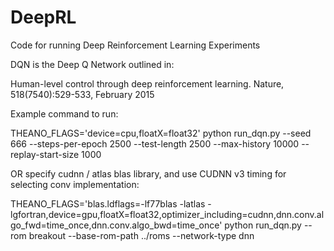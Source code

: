 # DeepRL
Code for running Deep Reinforcement Learning Experiments

DQN is the Deep Q Network outlined in:

Human-level control through deep reinforcement learning.
Nature, 518(7540):529-533, February 2015


Example command to run:

THEANO_FLAGS='device=cpu,floatX=float32' python run_dqn.py --seed 666 --steps-per-epoch 2500 --test-length 2500 --max-history 10000 --replay-start-size 1000

OR specify cudnn / atlas blas library, and use CUDNN v3 timing for selecting conv implementation:

THEANO_FLAGS='blas.ldflags=-lf77blas -latlas -lgfortran,device=gpu,floatX=float32,optimizer_including=cudnn,dnn.conv.algo_fwd=time_once,dnn.conv.algo_bwd=time_once' python run_dqn.py --rom breakout --base-rom-path ../roms --network-type dnn